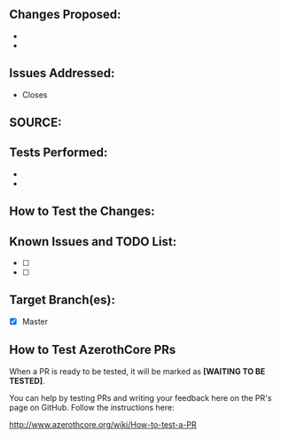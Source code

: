 <!-- First of all, THANK YOU for your contribution.
 Please fill this template and do not forget to have a look at our Pull Request tutorial: https://www.azerothcore.org/wiki/How-to-create-a-PR
-->


## Changes Proposed:
-  
-  


## Issues Addressed:
- Closes 
<!-- If the issue does not exist, please describe it and how to reproduce it. If the issue already exists, just paste the link to the issue you close, like this: Closes https://github.com/azerothcore/azerothcore-wotlk/issues/967 -->


## SOURCE:
<!-- If this pull request is linked with in-game content, please include any evidence/documentation/video or further proof in order to guarantee that the proposed changes described above are the correct ones.
 - If it is described in a guide/post or Wowhead comment, please include the link.
 - Can you link a video that confirms it?
 - Please share the source which states how it should work.
-->


## Tests Performed:
<!-- Does it build without errors? Did you test in-game? What did you test? Did you do all these tests on Linux/Mac/Windows? Describe any other tests performed -->
- 
- 


## How to Test the Changes:
<!-- We need to confirm the changes are going to be working, so please describe in general and for non-developers how to test the changes:
 - Which commands to use? Which NPC to teleport to?
 - Do we need to enable debug flags on Cmake?
 - Do we need to look at the console?
 - Describe any other steps
-->


## Known Issues and TODO List:
<!-- This is a TODO list with checkboxes to tick -->
- [ ]
- [ ] 


## Target Branch(es):
- [x] Master


<!-- NOTES: 
 - You do not need to squash your commits, on merge, we will squash them for you (when there are too many commits we merge them into one big commit for a cleaner and easy-to-read history).
 - If you intend to contribute repeatedly to our project, it is a good idea to join our discord channel. We set ranks for our contributors and give them access to special resources or knowledge: https://discord.com/invite/DasJqPba -->



<!-- Do not remove the instructions below about testing, they will help users to test your PR -->
 
## How to Test AzerothCore PRs
 
When a PR is ready to be tested, it will be marked as **[WAITING TO BE TESTED]**.

You can help by testing PRs and writing your feedback here on the PR's page on GitHub. Follow the instructions here:

http://www.azerothcore.org/wiki/How-to-test-a-PR
